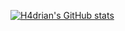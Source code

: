 [![H4drian's GitHub stats](https://github-readme-stats.vercel.app/api?username=H4drian)](https://github.com/H4drian/main/README.md)

